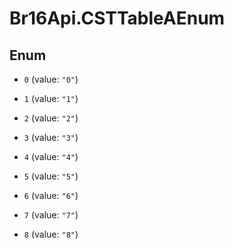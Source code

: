 # Br16Api.CSTTableAEnum

## Enum


* `0` (value: `"0"`)

* `1` (value: `"1"`)

* `2` (value: `"2"`)

* `3` (value: `"3"`)

* `4` (value: `"4"`)

* `5` (value: `"5"`)

* `6` (value: `"6"`)

* `7` (value: `"7"`)

* `8` (value: `"8"`)


